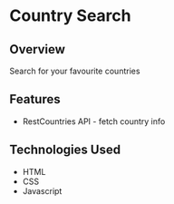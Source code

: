# Country Search

## Overview
Search for your favourite countries

## Features
* RestCountries API - fetch country info

## Technologies Used
* HTML
* CSS
* Javascript
